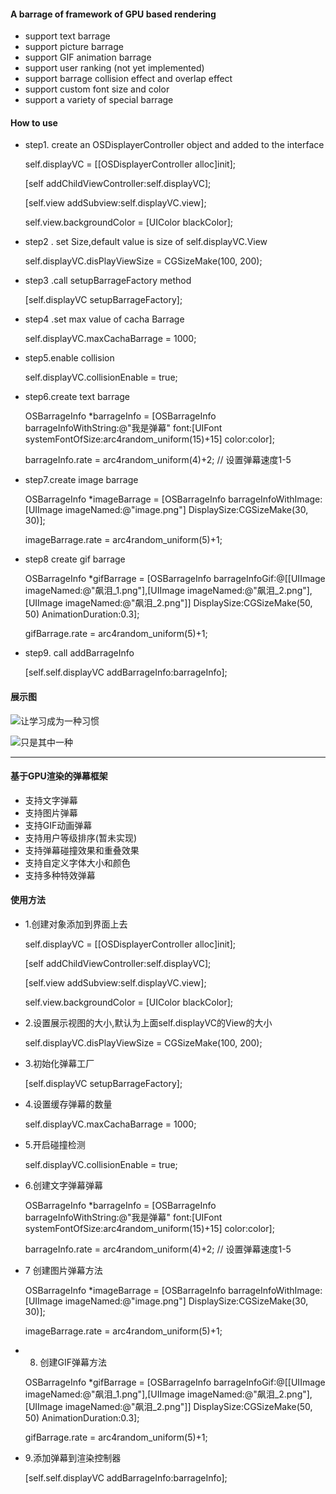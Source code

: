 #### A barrage of framework of GPU based rendering
* support text barrage
* support picture barrage
* support GIF animation barrage
* support user ranking (not yet implemented)
* support barrage collision effect and overlap effect
* support custom font size and color
* support a variety of special barrage

#### How to use
* step1. create an OSDisplayerController object and added to the interface

    self.displayVC = [[OSDisplayerController alloc]init];

    [self addChildViewController:self.displayVC];

    [self.view addSubview:self.displayVC.view];

    self.view.backgroundColor = [UIColor blackColor];

*  step2 . set Size,default value is size of self.displayVC.View

    self.displayVC.disPlayViewSize = CGSizeMake(100, 200);

*  step3 .call setupBarrageFactory method 


    [self.displayVC setupBarrageFactory];

*  step4 .set max value of cacha Barrage 


    self.displayVC.maxCachaBarrage = 1000;

*  step5.enable collision


    self.displayVC.collisionEnable = true;

*  step6.create text barrage 


    OSBarrageInfo *barrageInfo = [OSBarrageInfo barrageInfoWithString:@"我是弹幕" font:[UIFont systemFontOfSize:arc4random_uniform(15)+15] color:color];

    barrageInfo.rate = arc4random_uniform(4)+2; // 设置弹幕速度1-5

* step7.create image barrage


    OSBarrageInfo *imageBarrage = [OSBarrageInfo barrageInfoWithImage:[UIImage imageNamed:@"image.png"] DisplaySize:CGSizeMake(30, 30)];

    imageBarrage.rate = arc4random_uniform(5)+1;

* step8 create gif barrage


    OSBarrageInfo *gifBarrage = [OSBarrageInfo barrageInfoGif:@[[UIImage imageNamed:@"飙泪_1.png"],[UIImage imageNamed:@"飙泪_2.png"],[UIImage imageNamed:@"飙泪_2.png"]] DisplaySize:CGSizeMake(50, 50) AnimationDuration:0.3];

    gifBarrage.rate = arc4random_uniform(5)+1;

* step9. call  addBarrageInfo 


    [self.self.displayVC addBarrageInfo:barrageInfo];

#### 展示图

![让学习成为一种习惯](http://upload-images.jianshu.io/upload_images/1594482-8b9d9ad879d02481.gif?imageMogr2/auto-orient/strip)

![只是其中一种](http://upload-images.jianshu.io/upload_images/1594482-35bf4a943fb94b8f.gif?imageMogr2/auto-orient/strip)

---
#### 基于GPU渲染的弹幕框架

* 支持文字弹幕
* 支持图片弹幕
* 支持GIF动画弹幕
* 支持用户等级排序(暂未实现)
* 支持弹幕碰撞效果和重叠效果
* 支持自定义字体大小和颜色
* 支持多种特效弹幕


#### 使用方法
* 1.创建对象添加到界面上去


    
    
    self.displayVC = [[OSDisplayerController alloc]init];

    [self addChildViewController:self.displayVC];

    [self.view addSubview:self.displayVC.view];

    self.view.backgroundColor = [UIColor blackColor];

*  2.设置展示视图的大小,默认为上面self.displayVC的View的大小


    self.displayVC.disPlayViewSize = CGSizeMake(100, 200);

*  3.初始化弹幕工厂


    [self.displayVC setupBarrageFactory];

*  4.设置缓存弹幕的数量


    self.displayVC.maxCachaBarrage = 1000;

*  5.开启碰撞检测


    self.displayVC.collisionEnable = true;

*  6.创建文字弹幕弹幕


    OSBarrageInfo *barrageInfo = [OSBarrageInfo barrageInfoWithString:@"我是弹幕" font:[UIFont systemFontOfSize:arc4random_uniform(15)+15] color:color];

    barrageInfo.rate = arc4random_uniform(4)+2; // 设置弹幕速度1-5

* 7 创建图片弹幕方法


    OSBarrageInfo *imageBarrage = [OSBarrageInfo barrageInfoWithImage:[UIImage imageNamed:@"image.png"] DisplaySize:CGSizeMake(30, 30)];

    imageBarrage.rate = arc4random_uniform(5)+1;

* 8. 创建GIF弹幕方法


    OSBarrageInfo *gifBarrage = [OSBarrageInfo barrageInfoGif:@[[UIImage imageNamed:@"飙泪_1.png"],[UIImage imageNamed:@"飙泪_2.png"],[UIImage imageNamed:@"飙泪_2.png"]] DisplaySize:CGSizeMake(50, 50) AnimationDuration:0.3];

    gifBarrage.rate = arc4random_uniform(5)+1;

* 9.添加弹幕到渲染控制器


    [self.self.displayVC addBarrageInfo:barrageInfo];


